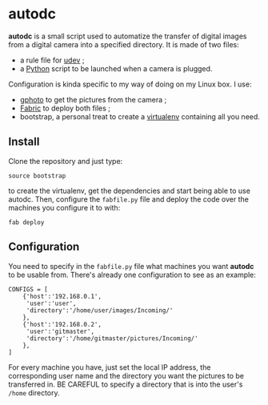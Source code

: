 autodc
======

**autodc** is a small script used to automatize the transfer of digital images
from a digital camera into a specified directory.
It is made of two files:
 * a rule file for [udev](http://wiki.debian.org/udev) ;
 * a [Python](http://python.org) script to be launched when a camera is plugged.

Configuration is kinda specific to my way of doing on my Linux box. I use:
 * [gphoto](http://gphoto.org) to get the pictures from the camera ;
 * [Fabric](http://docs.fabfile.org) to deploy both files ;
 * bootstrap, a personal treat to create a
 [virtualenv](http://www.virtualenv.org) containing all you need.


Install
-------
Clone the repository and just type:

    source bootstrap

to create the virtualenv, get the dependencies and start being able to use
autodc. Then, configure the `fabfile.py` file and deploy the code over the
machines you configure it to with:

    fab deploy


Configuration
-------------
You need to specify in the `fabfile.py` file what machines you want **autodc**
to be usable from. There's already one configuration to see as an example:

    CONFIGS = [
        {'host':'192.168.0.1',
         'user':'user',
         'directory':'/home/user/images/Incoming/'
        },
        {'host':'192.168.0.2',
         'user':'gitmaster',
         'directory':'/home/gitmaster/pictures/Incoming/'
        },
    ]

For every machine you have, just set the local IP address, the corresponding
user name and the directory you want the pictures to be transferred in.
BE CAREFUL to specify a directory that is into the user's `/home` directory.


